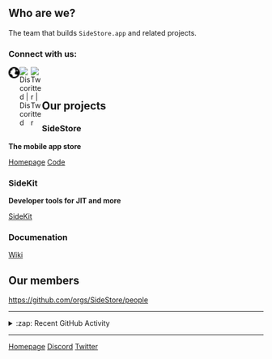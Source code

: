 <!-- 
Docs: How to use GitHub README and actions to auto-generate embedded content.
https://github.com/anuraghazra/github-readme-stats
https://www.youtube.com/watch?v=n6d4KHSKqGk
https://github.com/rahuldkjain/github-profile-readme-generator
 -->

## Who are we?

The team that builds `SideStore.app` and related projects.

### Connect with us:

<!--
[![Website](https://img.shields.io/website?label=sidestore.io&style=for-the-badge&url=https://sidestore.io)](https://sidestore.io)
[![Twitter Follow](https://img.shields.io/twitter/follow/sidestore_io?color=1DA1F2&logo=twitter&style=for-the-badge)](https://twitter.com/intent/follow?original_referer=https%3A%2F%2Fgithub.com%2Fsidestore&screen_name=sidestore)
[![GitHub Followers](https://img.shields.io/github/followers/sidestore?style=for-the-badge)]()
[![GitHub Sponsors](https://img.shields.io/github/sponsors/sidestore?style=for-the-badge
)]() 
-->

[<img align="left" alt="sidestore.io" width="22px" src="https://raw.githubusercontent.com/iconic/open-iconic/master/svg/globe.svg" />][website]
[<img align="left" alt="Discord | Discord" width="22px" src="https://cdn.jsdelivr.net/npm/simple-icons@v3/icons/discord.svg" />][discord]
[<img align="left" alt="Twitter | Twitter" width="22px" src="https://cdn.jsdelivr.net/npm/simple-icons@v3/icons/twitter.svg" />][twitter]

<br />
<br />

## Our projects

### SideStore

__The mobile app store__

[Homepage][website]
[Code][git.sidestore]

### SideKit

__Developer tools for JIT and more__

[SideKit][git.sidekit]

### Documenation

[Wiki][wiki]

## Our members

https://github.com/orgs/SideStore/people

---

<details>
  <summary>:zap: Recent GitHub Activity</summary>

<!--START_SECTION:activity-->
1. ❗️ Opened issue [#495](https://github.com/SideStore/SideStore/issues/495) in [SideStore/SideStore](https://github.com/SideStore/SideStore)
2. ❗️ Opened issue [#494](https://github.com/SideStore/SideStore/issues/494) in [SideStore/SideStore](https://github.com/SideStore/SideStore)
3. 🗣 Commented on [#415](https://github.com/SideStore/SideStore/issues/415) in [SideStore/SideStore](https://github.com/SideStore/SideStore)
4. 🗣 Commented on [#491](https://github.com/SideStore/SideStore/issues/491) in [SideStore/SideStore](https://github.com/SideStore/SideStore)
5. ❗️ Closed issue [#491](https://github.com/SideStore/SideStore/issues/491) in [SideStore/SideStore](https://github.com/SideStore/SideStore)
6. 🗣 Commented on [#65](https://github.com/SideStore/SideStore/issues/65) in [SideStore/SideStore](https://github.com/SideStore/SideStore)
7. 🗣 Commented on [#493](https://github.com/SideStore/SideStore/issues/493) in [SideStore/SideStore](https://github.com/SideStore/SideStore)
8. ❗️ Opened issue [#493](https://github.com/SideStore/SideStore/issues/493) in [SideStore/SideStore](https://github.com/SideStore/SideStore)
9. 🗣 Commented on [#492](https://github.com/SideStore/SideStore/issues/492) in [SideStore/SideStore](https://github.com/SideStore/SideStore)
10. ❗️ Opened issue [#492](https://github.com/SideStore/SideStore/issues/492) in [SideStore/SideStore](https://github.com/SideStore/SideStore)
11. 🗣 Commented on [#491](https://github.com/SideStore/SideStore/issues/491) in [SideStore/SideStore](https://github.com/SideStore/SideStore)
12. 🗣 Commented on [#491](https://github.com/SideStore/SideStore/issues/491) in [SideStore/SideStore](https://github.com/SideStore/SideStore)
13. 🗣 Commented on [#170](https://github.com/SideStore/SideStore/issues/170) in [SideStore/SideStore](https://github.com/SideStore/SideStore)
14. 🗣 Commented on [#488](https://github.com/SideStore/SideStore/issues/488) in [SideStore/SideStore](https://github.com/SideStore/SideStore)
15. 🗣 Commented on [#488](https://github.com/SideStore/SideStore/issues/488) in [SideStore/SideStore](https://github.com/SideStore/SideStore)
16. 🗣 Commented on [#488](https://github.com/SideStore/SideStore/issues/488) in [SideStore/SideStore](https://github.com/SideStore/SideStore)
17. 🗣 Commented on [#491](https://github.com/SideStore/SideStore/issues/491) in [SideStore/SideStore](https://github.com/SideStore/SideStore)
18. ❗️ Opened issue [#491](https://github.com/SideStore/SideStore/issues/491) in [SideStore/SideStore](https://github.com/SideStore/SideStore)
19. ❗️ Opened issue [#490](https://github.com/SideStore/SideStore/issues/490) in [SideStore/SideStore](https://github.com/SideStore/SideStore)
20. 🗣 Commented on [#482](https://github.com/SideStore/SideStore/issues/482) in [SideStore/SideStore](https://github.com/SideStore/SideStore)
<!--END_SECTION:activity-->

</details>

---

[Homepage][patreon] [Discord][discord] [Twitter][twitter]

<!--
- [Patreon][patreon]
- [OpenCollective][opencollective]
- [YouTube][youtube]
-->

[website]: https://sidestore.io
[wiki]: https://wiki.sidestore.io
[twitter]: https://twitter.com/sidestore_io
[discord]: https://discord.gg/sidestore-949183273383395328
[youtube]: https://youtube.com/TODO
[patreon]: https://www.patreon.com/SideStore
[opencollective]: https://opencollective.com/TODO
[git.sidestore]: https://github.com/SideStore/SideStore/
[git.sidekit]: https://github.com/SideStore/SideKit

